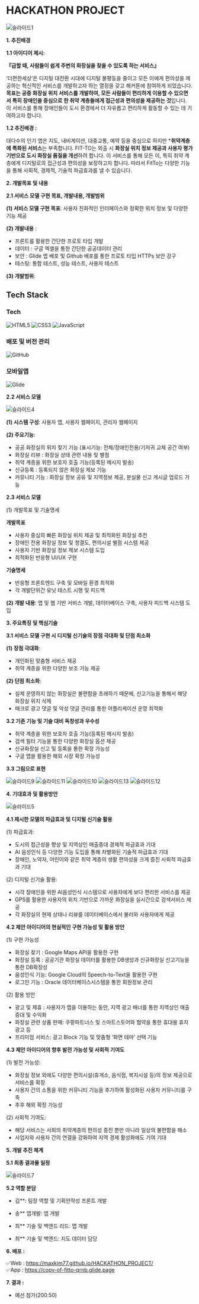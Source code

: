 # HACKATHON PROJECT<FitTo>


![슬라이드1](https://github.com/maxkim77/HACKATHON_PROJECT/assets/141907655/a096edc5-acfb-4027-b423-6da90dbaf662)


**1. 추진배경**


**1.1 아이디어 제시:** 


**『급할 때, 사람들이 쉽게 주변의 화장실을 찾을 수 있도록 하는 서비스』**

 ‘더편한세상’은 디지털 대전환 시대에 디지털 불평등을 줄이고 모든 이에게 편의성을 제공하는 혁신적인 서비스를 개발하고자 하는 열정을 갖고 해커톤에 참여하게 되었습니다. **목표는 공중 화장실 위치 서비스를 개발하여, 모든 사람들이 편리하게 이용할 수 있으면서 특히 장애인을 중심으로 한 취약 계층들에게 접근성과 편의성을 제공하는 것**입니다. 이 서비스를 통해 장애인들이 도시 환경에서 더 자유롭고 편리하게 활동할 수 있는 데 기여하고자 합니다. 
  


**1.2 추진배경 :** 


 대다수의 인기 앱은 지도, 내비게이션, 대중교통, 예약 등을 중심으로 하지만 ***취약계층에 특화된 서비스**는 부족합니다. FIT-TO는 외출 시 **화장실 위치 정보 제공과 사용자 평가 기반으로 도시 화장실 품질을 개선**하려 합니다. 이 서비스를 통해 모든 이, 특히 취약 계층에게 디지털로의 접근성과 편의성을 보장하고자 합니다. 따라서 FitTo는 다양한 기능을 통해 사회적, 경제적, 기술적 파급효과를 낼 수 있습니다.


**2. 개발목표 및 내용**


**2.1 서비스 모델 구현 목표, 개발내용, 개발범위**


**(1) 서비스 모델 구현 목표**: 사용자 친화적인 인터페이스와 정확한 위치 정보 및 다양한 기능 제공


**(2) 개발내용** :


- 프론트를 활용한 간단한 프로토 타입 개발
- 데이터 : 구글 엑셀을 통한 간단한 공공데이터 관리
- 보안 : Glide 앱 배포 및 Github 배포를 통한 프로토 타입 HTTPs 보안 강구
- 테스팅: 통합 테스트, 성능 테스트, 사용자 테스트 


**(3) 개발범위**: 


## Tech Stack

### Tech
![HTML5](https://img.shields.io/badge/HTML5-E34F26?style=for-the-badge&logo=html5&logoColor=white)
![CSS3](https://img.shields.io/badge/CSS3-1572B6?style=for-the-badge&logo=css3&logoColor=white)
![JavaScript](https://img.shields.io/badge/JavaScript-F7DF1E?style=for-the-badge&logo=javascript&logoColor=black)

### 배포 및 버전 관리
![GitHub](https://img.shields.io/badge/GitHub-181717?style=for-the-badge&logo=github&logoColor=white)

### 모바일앱
![Glide](https://img.shields.io/badge/Glide-00BFFF?style=for-the-badge&logo=glide&logoColor=white)



**2.2 서비스 모델** 


![슬라이드4](https://github.com/maxkim77/HackertonProject/assets/141907655/04329db5-36bf-46b9-a6e9-756a9edb702c)


**(1) 시스템 구성**: 사용자 앱, 사용자 웹페이지, 관리자 웹페이지


**(2) 주요기능**: 
- 공공 화장실의 위치 찾기 기능 (표시기능: 전체/장애인전용/기저귀 교체 공간 여부)
- 화장실 리뷰 : 화장실 상태 관련 내용 및 별점
- 취약 계층을 위한 보호자 호출 기능(등록된 메시지 발송) 
- 신규등록 : 등록되지 않은 화장실 제보 기능
- 커뮤니티 기능 : 화장실 정보 공유 및 지역정보 제공, 분실물 신고 게시글 업로드 가능



**2.3 서비스 모델** 


(1) 개발목표 및 기술명세


**개발목표**


- 사용자 중심의 빠른 화장실 위치 제공 및 
  최적화된 화장실 추천
- 장애인 전용 화장실 정보 및 청결도, 
  편의시설 별점 시스템 제공
- 사용자 기반 화장실 정보 제보 시스템 도입
- 최적화된 반응형 UI/UX 구현


**기술명세**
- 반응형 프론트엔드 구축 및 모바일 환경 최적화
- 각 개발단위간 유닛 테스트 시행 및 피드백


**(2) 개발 내용**: 
앱 및 웹 기반 서비스 개발, 데이터베이스 구축, 사용자 피드백 시스템 도입


**3. 주요특징 및 핵심기술**


**3.1 서비스 모델 구현 시 디지털 신기술의 장점 극대화 및 단점 최소화**


**(1) 장점 극대화**: 
- 개인화된 맞춤형 서비스 제공
- 취약 계층을 위한 다양한 보조 기능 제공


**(2) 단점 최소화**: 
- 실제 운영하지 않는 화장실은 불편함을 초래하기 때문에, 신고기능을 통해서 해당 화장실 위치 삭제
- 매크로 광고 댓글 및 악성 댓글 관리를 통한 어플리케이션 운영 최적화


**3.2 기존 기능 및 기술 대비 독창성과 우수성**
- 취약 계층을 위한 보호자 호출 기능(등록된 메시지 발송) 
- 검색 필터 기능을 통한 다양한 화장실 옵션 제공
- 신규화장실 신고 및 등록을 통한 확장 가능성
- 구글 맵을 활용한 해외 시장 확장 가능성


**3.3 그림으로 표현**

![슬라이드9](https://github.com/maxkim77/HACKATHON_PROJECT/assets/141907655/d0225e39-c554-4e40-8774-befb56ef8a4a)
![슬라이드11](https://github.com/maxkim77/HACKATHON_PROJECT/assets/141907655/126fd799-6395-429c-95d5-14b954ca44cb)
![슬라이드10](https://github.com/maxkim77/HACKATHON_PROJECT/assets/141907655/64e93e33-2c5c-45be-a9db-9bc659c41398)
![슬라이드13](https://github.com/maxkim77/HACKATHON_PROJECT/assets/141907655/5f0ecfa3-bbc9-476b-a529-487c4f72aa72)
![슬라이드12](https://github.com/maxkim77/HACKATHON_PROJECT/assets/141907655/25182ea2-1888-4a2e-a826-1ebdc4843700)




**4. 기대효과 및 활용방안**


![슬라이드5](https://github.com/maxkim77/HackertonProject/assets/141907655/2354cba8-5e64-4368-9831-c60ad08600cb)


**4.1 제시한 모델의 파급효과 및 디지털 신기술 활용**


(1) 파급효과: 


- 도시의 접근성을 향상 및 지역상인 매출증대 경제적 파급효과 기대
- AI 음성인식 등 다양한 기능 도입을 통해 차별화된 기술적 파급효과 기대
- 장애인, 노약자, 어린이와 같은 취약 계층의 생활 편의성을 크게 증진 사회적 파급효과 기대


(2) 디지털 신기술 활용: 


- 시각 장애인을 위한 AI음성인식 시스템으로 사용자에게 보다 편리한 서비스를 제공
- GPS를 활용한 사용자의 위치 기반으로 가까운 화장실을 실시간으로 검색서비스 제공
- 각 화장실의 현재 상태나 리뷰를 데이터베이스에서 불러와 사용자에게 제공


**4.2 제안 아이디어의 현실적인 구현 가능성 및 활용 방안**


(1) 구현 가능성


- 화장실 찾기 : Google Maps API을 활용한 구현
- 화장실 등록 : 공공기관 화장실 데이터를 활용한 DB생성과 신규화장실 신고기능을 통한 DB확장성
- 음성인식 기능: Google Cloud의 Speech-to-Text을 활용한 구현
- 로그인 기능 : Oracle 데이터베이스시스템을 통한 회원정보 관리

  
(2) 활용 방안


- 광고 및 제휴 : 사용자가 앱을 이용하는 동안, 지역 광고 배너를 통한 지역상인 매출증대 및 수익화
- 화장실 관련 상품 판매: 쿠팡파트너스 및 스마트스토어와 협약을 통한 휴대용 휴지 광고 등
- 프리미엄 서비스: 광고 Block 기능 및 맞춤형 ‘화면 테마’ 선택 기능

**4.3 제안 아이디어의 향후 발전 가능성 및 사회적 기여도**


(1) 발전 가능성:

   
- 화장실 정보 외에도 다양한 편의시설(휴게소, 음식점, 복지시설 등)의 정보 제공으로 서비스를 확장
- 사용자 간의 소통을 위한 커뮤니티 기능을 추가하여 활성화된 사용자 커뮤니티를 구축
- 추후 해외 확장 가능성

  
(2) 사회적 기여도: 


- 해당 서비스는 사회의 취약계층의 편의성 증진 뿐만 아니라 일상의 불편함을 해소
- 사업자와 사용자 간의 연결을 강화하여 지역 경제 활성화에도 기여 기대


**5. 개발 추진 체계**
   

**5.1 최종 결과물 일정**


![슬라이드7](https://github.com/maxkim77/HackertonProject/assets/141907655/9c019499-7511-48dc-84ab-41d073039482)


**5.2 역할 분담**

- 김**: 팀장 역할 및 기획안작성 프론트 개발
 
- 송**
앱개발: 앱 개발


- 최**
기술 및 백엔드 리드: 맵 개발


- 최**
기술 및 백엔드: 지도 데이터 담당

**6. 배포 :** 


✅Web : https://maxkim77.github.io/HACKATHON_PROJECT/  
✅App : https://copy-of-fitto-qrnb.glide.page

**7. 결과 :**
- 예선 참가(200:50)
